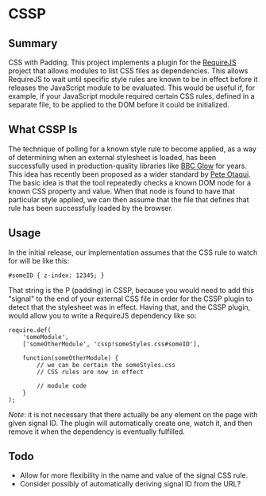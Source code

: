 # CSSP

## Summary

CSS with Padding. This project implements a plugin for the [RequireJS](http://requirejs.org/) project that allows modules to list CSS files as dependencies. This allows RequireJS to wait until specific style rules are known to be in effect before it releases the JavaScript module to be evaluated. This would be useful if, for example, if your JavaScript module required certain CSS rules, defined in a separate file, to be applied to the DOM before it could be initialized.

## What CSSP Is

The technique of polling for a known style rule to become applied, as a way of determining when an external stylesheet is loaded, has been successfully used in production-quality libraries like [BBC Glow](http://github.com/glow/glow1/blob/master/src/widgets/widgets.js#L33) for years. This idea has recently been proposed as a wider standard by [Pete Otaqui](http://otaqui.com/blog/890/cssp-loading-css-with-javascript-and-getting-an-onload-callback/). The basic idea is that the tool repeatedly checks a known DOM node for a known CSS property and value. When that node is found to have that particular style applied, we can then assume that the file that defines that rule has been successfully loaded by the browser.

## Usage

In the initial release, our implementation assumes that the CSS rule to watch for will be like this:

	#someID { z-index: 12345; }

That string is the P (padding) in CSSP, because you would need to add this "signal" to the end of your external CSS file in order for the CSSP plugin to detect that the stylesheet was in effect. Having that, and the CSSP plugin, would allow you to write a RequireJS dependency like so:

	require.def(
		'someModule',
		['someOtherModule', 'cssp!someStyles.css#someID'],
		
		function(someOtherModule) {
			// we can be certain the someStyles.css
			// CSS rules are now in effect
			
			// module code
		}
	);

*Note*: it is not necessary that there actually be any element on the page with given signal ID. The plugin will automatically create one, watch it, and then remove it when the dependency is eventually fulfilled.

## Todo

- Allow for more flexibility in the name and value of the signal CSS rule.
- Consider possibly of automatically deriving signal ID from the URL?